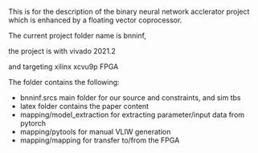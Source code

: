This is for the description of the binary neural network acclerator project which is enhanced by a floating vector coprocessor.

The current project folder name is bnninf,

the project is with vivado 2021.2 

and targeting xilinx xcvu9p FPGA

The folder contains the following:
- bnninf.srcs main folder for our source and constraints, and sim tbs
- latex folder contains the paper content
- mapping/model_extraction for extracting parameter/input data from pytorch
- mapping/pytools for manual VLIW generation
- mapping/mapping for transfer to/from the FPGA

